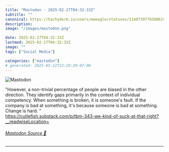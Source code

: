 ```yaml
---
title: "Mastodon - 2025-02-27T04:32:33Z"
subtitle: ""
canonical: https://hachyderm.io/users/mweagle/statuses/114073977038061967
description:
image: "/images/mastodon.png"

date: 2025-02-27T04:32:33Z
lastmod: 2025-02-27T04:32:33Z
image: ""
tags: ["Social Media"]

categories: ["mastodon"]
# generated: 2025-05-22T22:29:20-07:00
---
```

![Mastodon](/images/mastodon.png)

<p>&quot;However, a non-trivial percentage of people are biased in the other direction. They identify gaps primarily in the context of individual competency. When something is broken, it is someone&#39;s fault. If the company is bad at something, it&#39;s because someone is bad at something. Change is hard. &quot;<br /><a href="https://cutlefish.substack.com/p/tbm-343-we-kind-of-suck-at-that-right?__readwiseLocation=" target="_blank" rel="nofollow noopener noreferrer" translate="no"><span class="invisible">https://</span><span class="ellipsis">cutlefish.substack.com/p/tbm-3</span><span class="invisible">43-we-kind-of-suck-at-that-right?__readwiseLocation=</span></a></p>


###### [Mastodon Source 🐘](https://hachyderm.io/@mweagle/114073977038061967)

___

